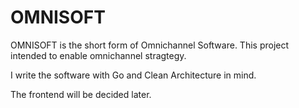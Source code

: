 # OMNISOFT
OMNISOFT is the short form of Omnichannel Software. This project intended to enable omnichannel stragtegy.

I write the software with Go and Clean Architecture in mind. 

The frontend will be decided later.
